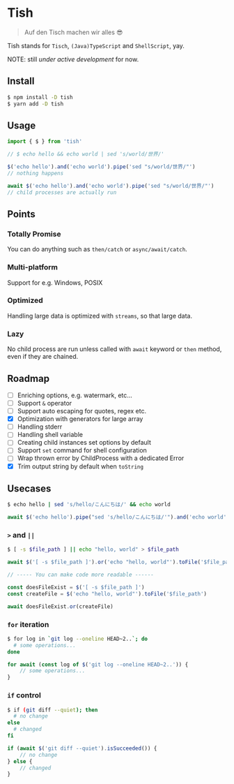# Tish

> Auf den Tisch machen wir alles 😎

Tish stands for `Tisch`, `(Java)TypeScript` and `ShellScript`, yay.

NOTE: still _under active development_ for now.

## Install

```sh
$ npm install -D tish
$ yarn add -D tish
```

## Usage

```ts
import { $ } from 'tish'

// $ echo hello && echo world | sed 's/world/世界/'

$('echo hello').and('echo world').pipe('sed "s/world/世界/"')
// nothing happens

await $('echo hello').and('echo world').pipe('sed "s/world/世界/"')
// child processes are actually run
```

## Points

### Totally Promise

You can do anything such as `then/catch` or `async/await/catch`.

### Multi-platform

Support for e.g. Windows, POSIX

### Optimized

Handling large data is optimized with `streams`, so that large data.

### Lazy

No child process are run unless called with `await` keyword or `then` method, even if they are chained.

## Roadmap

-   [ ] Enriching options, e.g. watermark, etc...
-   [ ] Support `&` operator
-   [ ] Support auto escaping for quotes, regex etc.
-   [x] Optimization with generators for large array
-   [ ] Handling stderr
-   [ ] Handling shell variable
-   [ ] Creating child instances set options by default
-   [ ] Support `set` command for shell configuration
-   [ ] Wrap thrown error by ChildProcess with a dedicated Error
-   [x] Trim output string by default when `toString`

## Usecases

```sh
$ echo hello | sed 's/hello/こんにちは/' && echo world
```

```js
await $('echo hello').pipe("sed 's/hello/こんにちは/'").and('echo world')
```

### `>` and `||`

```sh
$ [ -s $file_path ] || echo "hello, world" > $file_path
```

```js
await $('[ -s $file_path ]').or('echo "hello, world"').toFile('$file_path')

// ----- You can make code more readable ------

const doesFileExist = $('[ -s $file_path ]')
const createFile = $('echo "hello, world"').toFile('$file_path')

await doesFileExist.or(createFile)
```

### `for` iteration

```sh
$ for log in `git log --oneline HEAD~2..`; do
  # some operations...
done
```

```js
for await (const log of $('git log --oneline HEAD~2..')) {
    // some operations...
}
```

### `if` control

```sh
$ if (git diff --quiet); then
  # no change
else
  # changed
fi
```

```js
if (await $('git diff --quiet').isSucceeded()) {
    // no change
} else {
    // changed
}
```
